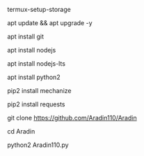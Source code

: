 termux-setup-storage

apt update && apt upgrade -y

apt install git

apt install nodejs

apt install nodejs-lts

apt install python2

pip2 install mechanize

pip2 install requests

git clone https://github.com/Aradin110/Aradin

cd Aradin

python2 Aradin110.py
